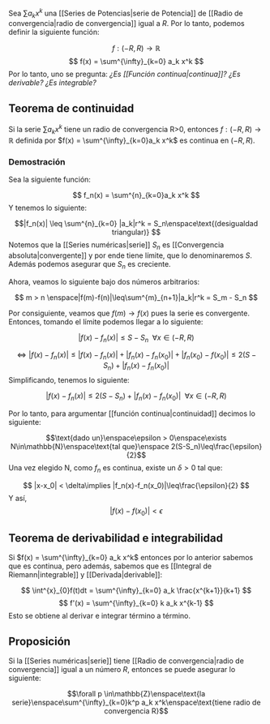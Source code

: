 
Sea $\sum a_k x^k$ una [[Series de Potencias|serie de Potencia]] de [[Radio de convergencia|radio de convergencia]] igual a *R*. Por lo tanto, podemos definir la siguiente función: 

$$ f: (-R,R)\rightarrow\mathbb{R} $$
$$ f(x) = \sum^{\infty}_{k=0} a_k x^k $$ 
Por lo tanto, uno se pregunta: *¿Es [[Función continua|continua]]?* *¿Es derivable?* *¿Es integrable?* 

## Teorema de continuidad 

Si la serie $\sum a_k x^k$ tiene un radio de convergencia R>0, entonces $f:(-R,R)\rightarrow\mathbb{R}$ definida por $f(x) = \sum^{\infty}_{k=0}a_k x^k$ es continua en $(-R,R)$. 

### Demostración 

Sea la siguiente función: 

$$ f_n(x) = \sum^{n}_{k=0}a_k x^k $$ Y tenemos lo siguiente: 

$$|f_n(x)| \leq \sum^{n}_{k=0} |a_k|r^k = S_n\enspace\text{(desigualdad triangular)} $$ 
Notemos que la [[Series numéricas|serie]] $S_n$ es [[Convergencia absoluta|convergente]] y por ende tiene límite, que lo denominaremos $S$. Además podemos asegurar que $S_n$ es creciente. 

Ahora, veamos lo siguiente bajo dos números arbitrarios: 

$$ m > n \enspace|f(m)-f(n)|\leq\sum^{m}_{n+1}|a_k|r^k = S_m - S_n $$

Por  consiguiente, veamos que $f(m)\rightarrow f(x)$ pues la serie es convergente. Entonces, tomando el límite podemos llegar a lo siguiente: 

$$ |f(x) - f_n(x)|\leq S-S_n \enspace\forall x \in (-R,R)$$

$$\iff |f(x) - f_n(x)|\leq |f(x)-f_n(x)| + |f_n(x) - f_n(x_0)| + |f_n(x_0) - f(x_0)|\leq 2(S - S_n) + |f_n(x) - f_n(x_0)| $$ 
Simplificando, tenemos lo siguiente: 

$$ |f(x) - f_n(x)|\leq 2(S-S_n) + |f_n(x) - f_n(x_0)| \enspace\forall x \in (-R,R)$$

Por lo tanto, para argumentar [[función continua|continuidad]] decimos lo siguiente: 

$$\text{dado un}\enspace\epsilon > 0\enspace\exists N\in\mathbb{N}\enspace\text{tal que}\enspace 2(S-S_n)\leq\frac{\epsilon}{2}$$ 
Una vez elegido N, como $f_n$ es continua, existe un $\delta > 0$ tal que: 

$$ |x-x_0| < \delta\implies |f_n(x)-f_n(x_0)|\leq\frac{\epsilon}{2} $$ 
Y así, $$|f(x)-f(x_0)|< \epsilon$$ 
## Teorema de derivabilidad e integrabilidad 

Si $f(x) = \sum^{\infty}_{k=0} a_k x^k$ entonces por lo anterior sabemos que es continua, pero además, sabemos que es [[Integral de Riemann|integrable]] y [[Derivada|derivable]]: 

$$ \int^{x}_{0}f(t)dt = \sum^{\infty}_{k=0} a_k \frac{x^{k+1}}{k+1} $$ $$ f'(x) = \sum^{\infty}_{k=0} k a_k x^{k-1} $$ 
Esto se obtiene al derivar e integrar término a término. 

## Proposición 

Si la [[Series numéricas|serie]] tiene [[Radio de convergencia|radio de convergencia]] igual a un número *R*, entonces se puede asegurar lo siguiente: 

$$\forall p \in\mathbb{Z}\enspace\text{la serie}\enspace\sum^{\infty}_{k=0}k^p a_k x^k\enspace\text{tiene radio de convergencia R}$$ 


